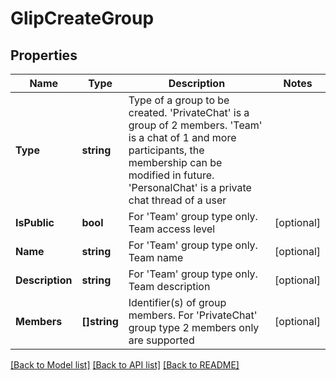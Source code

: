 # GlipCreateGroup

## Properties

Name | Type | Description | Notes
------------ | ------------- | ------------- | -------------
**Type** | **string** | Type of a group to be created. &#39;PrivateChat&#39; is a group of 2 members. &#39;Team&#39; is a chat of 1 and more participants, the membership can be modified in future. &#39;PersonalChat&#39; is a private chat thread of a user | 
**IsPublic** | **bool** | For &#39;Team&#39; group type only. Team access level | [optional] 
**Name** | **string** | For &#39;Team&#39; group type only. Team name | [optional] 
**Description** | **string** | For &#39;Team&#39; group type only. Team description | [optional] 
**Members** | **[]string** | Identifier(s) of group members. For &#39;PrivateChat&#39; group type 2 members only are supported | [optional] 

[[Back to Model list]](../README.md#documentation-for-models) [[Back to API list]](../README.md#documentation-for-api-endpoints) [[Back to README]](../README.md)


